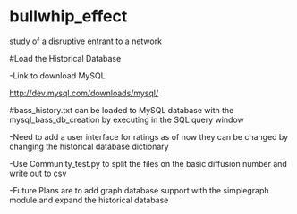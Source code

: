 bullwhip_effect
===============

study of a disruptive entrant to a network

#Load the Historical Database

-Link to  download MySQL
 
 http://dev.mysql.com/downloads/mysql/

#bass_history.txt can be loaded to MySQL database with the mysql_bass_db_creation 
 by executing in the SQL query window

-Need to add a user interface for ratings
 as of now they can be changed by changing the historical database dictionary

-Use Community_test.py to split the files on the basic diffusion number and write out to csv

-Future Plans are to add graph database support with the simplegraph module and
 expand the historical database
